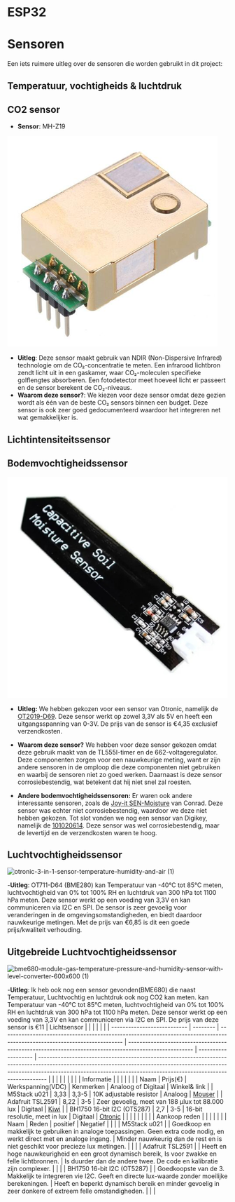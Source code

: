 # ESP32

# Sensoren
Een iets ruimere uitleg over de sensoren die worden gebruikt in dit project:

## Temperatuur, vochtigheids & luchtdruk
## CO2 sensor
- **Sensor**: MH-Z19


![Co₂ sensor](./images/MH-Z19.jpg)
- **Uitleg**: Deze sensor maakt gebruik van NDIR (Non-Dispersive Infrared) technologie om de CO₂-concentratie te meten. Een infrarood lichtbron zendt licht uit in een gaskamer, waar CO₂-moleculen specifieke golflengtes absorberen. Een fotodetector meet hoeveel licht er passeert en de sensor berekent de CO₂-niveaus.
- **Waarom deze sensor?**: We kiezen voor deze sensor omdat deze gezien wordt als één van de beste CO₂ sensors binnen een budget. Deze sensor is ook zeer goed gedocumenteerd waardoor het integreren net wat gemakkelijker is.
## Lichtintensiteitssensor

## Bodemvochtigheidssensor
![Bodemvochtigheidssensor](./images/Bodemvochtigheidssensor.jpg)

- **Uitleg:** We hebben gekozen voor een sensor van Otronic, namelijk de [OT2019-D69](https://www.otronic.nl/nl/bodemvochtsensor-met-voltage-regulator.html?source=googlebase&gad_source=1). 
Deze sensor werkt op zowel 3,3V als 5V en heeft een uitgangsspanning van 0-3V. De prijs van de sensor is €4,35 exclusief verzendkosten.  

- **Waarom deze sensor?** We hebben voor deze sensor gekozen omdat deze gebruik maakt van de TL555I-timer en de 662-voltageregulator. Deze componenten zorgen voor een nauwkeurige meting, want er zijn andere sensoren in de omploop die deze componenten niet gebruiken en waarbij de sensoren niet zo goed werken. Daarnaast is deze sensor corrosiebestendig, wat betekent dat hij niet snel zal roesten.  

- **Andere bodemvochtigheidssensoren:** Er waren ook andere interessante sensoren, zoals de [Joy-it SEN-Moisture](https://www.conrad.be/nl/p/joy-it-sen-moisture-sensormodule-geschikt-voor-serie-raspberry-pi-pcduino-bbc-micro-bit-calliope-banana-pi-arduin-2176923.html) van Conrad. Deze sensor was echter niet corrosiebestendig, waardoor we deze niet hebben gekozen.  Tot slot vonden we nog een sensor van Digikey, namelijk de [101020614](https://www.digikey.be/en/products/detail/seeed-technology-co-ltd/101020614/10451856). Deze sensor was wel corrosiebestendig, maar de levertijd en de verzendkosten waren te hoog.  


## Luchtvochtigheidssensor
![otronic-3-in-1-sensor-temperature-humidity-and-air (1)](https://github.com/user-attachments/assets/e4e60abc-08a6-46e7-9678-48090e1f7f54)

-**Uitleg**: OT711-D64 (BME280) kan Temperatuur van  -40°C tot 85°C meten, luchtvochtigheid van 0% tot 100% RH  en luchtdruk van 300 hPa tot 1100 hPa meten. Deze sensor werkt op een voeding van 3,3V en kan communiceren via I2C en SPI. De sensor is zeer gevoelig voor veranderingen in de omgevingsomstandigheden, en biedt daardoor nauwkeurige metingen. Met de prijs van €6,85 is dit een goede prijs/kwaliteit verhouding.
## Uitgebreide Luchtvochtigheidssensor
![bme680-module-gas-temperature-pressure-and-humidity-sensor-with-level-converter-600x600 (1)](https://github.com/user-attachments/assets/362c3337-7cb9-4ab1-9d78-e8174fd1574c)

-**Uitleg**: Ik heb ook nog een sensor gevonden(BME680) die naast Temperatuur, Luchtvochtig en luchtdruk ook nog CO2 kan meten. kan Temperatuur van  -40°C tot 85°C meten, luchtvochtigheid van 0% tot 100% RH  en luchtdruk van 300 hPa tot 1100 hPa meten. Deze sensor werkt op een voeding van 3,3V en kan communiceren via I2C en SPI.
De prijs van deze sensor is €11
| Lichtsensor                 |          |                                                                                                                           |                                                                                                       |                     |                                                                                                                                                                                                                                               |
| --------------------------- | -------- | ------------------------------------------------------------------------------------------------------------------------- | ----------------------------------------------------------------------------------------------------- | ------------------- | --------------------------------------------------------------------------------------------------------------------------------------------------------------------------------------------------------------------------------------------- |
|                             |          |                                                                                                                           |                                                                                                       |                     |                                                                                                                                                                                                                                               |
| Informatie                  |          |                                                                                                                           |                                                                                                       |                     |                                                                                                                                                                                                                                               |
| Naam                        | Prijs(€) | Werkspanning(VDC)                                                                                                         | Kenmerken                                                                                             | Analoog of Digitaal | Winkel& link                                                                                                                                                                                                                                  |
| M5Stack u021                | 3,33     |                                                                            3,3-5                                          | 10K adjustable resistor                                                                               | Analoog             | [Mouser](https://www.mouser.be/new/m5stack/m5stack-light-sensor-unit/)                                                                                                                                                                        |
| Adafruit TSL2591            | 8,22     |                                                                                 3-5                                       | Zeer gevoelig, meet van 188 µlux tot 88.000 lux                                                       | Digitaal            | [Kiwi](https://www.kiwi-electronics.com/nl/adafruit-tsl2591-high-dynamic-range-digital-light-sensor-stemma-qt-1636?country=BE&gad_source=1&gclid=CjwKCAiAqrG9BhAVEiwAaPu5zt2rotpvrCafK0HHmOfFnERXGz5OTR5KkvyPJCEzDEbUPyVGFcgDtRoCcKkQAvD_BwE) |
|  BH1750 16-bit I2C (OT5287) | 2,7      |                                                                                  3-5                                      | 16-bit resolutie, meet in lux                                                                         | Digitaal            | [Otronic](https://www.otronic.nl/nl/lichtintensiteitssensor-bh1750-16-bit-i2c.html?source=googlebase&gad_source=1&gclid=CjwKCAiAqrG9BhAVEiwAaPu5znJApEcvrgD-zPfkM4r5nD-F3JhApBxYBgz4ivxyUn1R7NZFc8tbGBoC05wQAvD_BwE)                          |
|                             |          |                                                                                                                           |                                                                                                       |                     |                                                                                                                                                                                                                                               |
| Aankoop reden               |          |                                                                                                                           |                                                                                                       |                     |                                                                                                                                                                                                                                               |
| Naam                        | Reden    | positief                                                                                                                  | Negatief                                                                                              |                     |                                                                                                                                                                                                                                               |
| M5Stack u021                |          | Goedkoop en makkelijk te gebruiken in analoge toepassingen. Geen extra code nodig, en werkt direct met en analoge ingang. | Minder nauwkeurig dan de rest en is niet  geschikt voor precieze lux metingen.                        |                     |                                                                                                                                                                                                                                               |
| Adafruit TSL2591            |          | Heeft en hoge nauwkeurigheid en een groot dynamisch bereik, Is voor zwakke en felle lichtbronnen.                         | Is duurder dan de andere twee. De code en kalibratie zijn complexer.                                  |                     |                                                                                                                                                                                                                                               |
| BH1750 16-bit I2C (OT5287)  |          | Goedkoopste van de 3. Makkelijk te integreren vie I2C. Geeft en directe lux-waarde zonder moeilijke berekeningen.         | Heeft en beperkt dynamisch bereik en minder gevoelig in zeer donkere of extreem felle omstandigheden. |                     |                                                                                                                                                                                                                                               |

